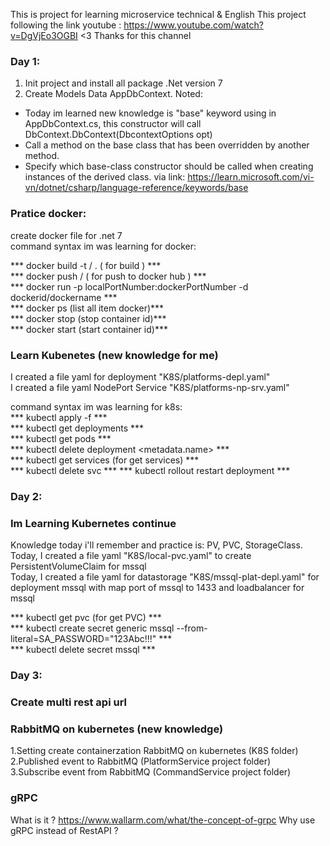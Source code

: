 This is project for learning microservice technical & English
This project following the link youtube : https://www.youtube.com/watch?v=DgVjEo3OGBI
<3 Thanks for this channel

### Day 1: 
1. Init project and install all package .Net version 7 
2. Create Models Data AppDbContext.
Noted: 
-  Today im learned new knowledge is "base" keyword using in AppDbContext.cs, this constructor will call DbContext.DbContext(DbcontextOptions<AppDbContext> opt)
-  Call a method on the base class that has been overridden by another method.
-  Specify which base-class constructor should be called when creating instances of the derived class.
via link: https://learn.microsoft.com/vi-vn/dotnet/csharp/language-reference/keywords/base

### Pratice docker: 
create docker file for .net 7<br/>
command syntax im was learning for docker:<br/>

*** docker build -t <dockerid>/<dockername> .  ( for build ) *** <br/>
*** docker push <dockerid>/<dockername> ( for push to docker hub )  *** <br/>
*** docker run -p localPortNumber:dockerPortNumber -d dockerid/dockername *** <br/>
*** docker ps (list all item docker)*** <br/>
*** docker stop <dockerContainerId> (stop container id)*** <br/>
*** docker start <dockerContainerId> (start container id)*** <br/>

### Learn Kubenetes (new knowledge for me)
I created a file yaml for deployment "K8S/platforms-depl.yaml"<br/>
I created a file yaml NodePort Service  "K8S/platforms-np-srv.yaml" <br/>

command syntax im was learning for k8s: <br/>
*** kubectl apply -f <yamlnamefile>*** <br/>
*** kubectl get deployments *** <br/>
*** kubectl get pods *** <br/>
*** kubectl delete deployment <metadata.name> *** <br/>
*** kubectl get services (for get services) *** <br/>
*** kubectl delete svc <servicename> *** 
*** kubectl rollout restart deployment <deploymentname> *** 


### Day 2:
### Im Learning Kubernetes continue 

Knowledge today i'll remember and practice is: PV, PVC, StorageClass. <br/>
Today, I created a file yaml "K8S/local-pvc.yaml" to create PersistentVolumeClaim for mssql<br/>
Today, I created a file yaml for datastorage "K8S/mssql-plat-depl.yaml" for deployment mssql with map port of mssql to 1433 and loadbalancer for mssql<br/>

*** kubectl get pvc (for get PVC) ***<br/>
*** kubectl create secret generic mssql --from-literal=SA_PASSWORD="123Abc!!!" ***<br/>
*** kubectl delete secret mssql ***<br/>


### Day 3: 
### Create multi rest api url
### RabbitMQ on kubernetes (new knowledge)
1.Setting create containerzation RabbitMQ on kubernetes (K8S folder) <br/>
2.Published event to RabbitMQ (PlatformService project folder) <br/>
3.Subscribe event from RabbitMQ (CommandService project folder) <br/>

### gRPC
What is it ? https://www.wallarm.com/what/the-concept-of-grpc
Why use gRPC instead of RestAPI ? 
